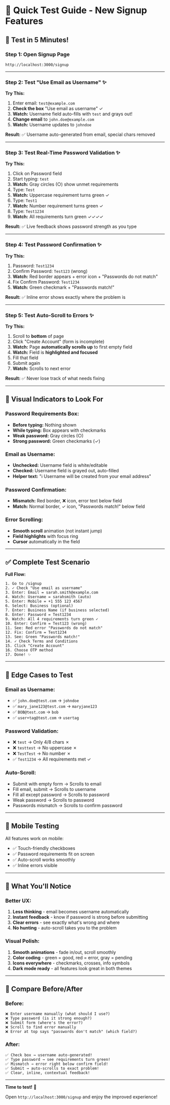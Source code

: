 # 🚀 Quick Test Guide - New Signup Features

## 🎯 Test in 5 Minutes!

### Step 1: Open Signup Page
```
http://localhost:3000/signup
```

---

### Step 2: Test "Use Email as Username" ✨

**Try This:**
1. Enter email: `test@example.com`
2. **Check the box** "Use email as username" ✓
3. **Watch:** Username field auto-fills with `test` and grays out!
4. **Change email** to `john.doe@example.com`
5. **Watch:** Username updates to `johndoe`

**Result:** ✅ Username auto-generated from email, special chars removed

---

### Step 3: Test Real-Time Password Validation ✨

**Try This:**
1. Click on Password field
2. Start typing: `test`
3. **Watch:** Gray circles (○) show unmet requirements
4. Type: `Test`
5. **Watch:** Uppercase requirement turns green ✓
6. Type: `Test1`
7. **Watch:** Number requirement turns green ✓
8. Type: `Test1234`
9. **Watch:** All requirements turn green ✓✓✓✓

**Result:** ✅ Live feedback shows password strength as you type

---

### Step 4: Test Password Confirmation ✨

**Try This:**
1. Password: `Test1234`
2. Confirm Password: `Test123` (wrong)
3. **Watch:** Red border appears + error icon + "Passwords do not match"
4. Fix Confirm Password: `Test1234`
5. **Watch:** Green checkmark + "Passwords match!"

**Result:** ✅ Inline error shows exactly where the problem is

---

### Step 5: Test Auto-Scroll to Errors ✨

**Try This:**
1. Scroll to **bottom** of page
2. Click "Create Account" (form is incomplete)
3. **Watch:** Page **automatically scrolls up** to first empty field
4. **Watch:** Field is **highlighted and focused**
5. Fill that field
6. Submit again
7. **Watch:** Scrolls to next error

**Result:** ✅ Never lose track of what needs fixing

---

## 🎨 Visual Indicators to Look For

### Password Requirements Box:
- **Before typing:** Nothing shown
- **While typing:** Box appears with checkmarks
- **Weak password:** Gray circles (○)
- **Strong password:** Green checkmarks (✓)

### Email as Username:
- **Unchecked:** Username field is white/editable
- **Checked:** Username field is grayed out, auto-filled
- **Helper text:** "ℹ️ Username will be created from your email address"

### Password Confirmation:
- **Mismatch:** Red border, ❌ icon, error text below field
- **Match:** Normal border, ✓ icon, "Passwords match!" below field

### Error Scrolling:
- **Smooth scroll** animation (not instant jump)
- **Field highlights** with focus ring
- **Cursor** automatically in the field

---

## ✅ Complete Test Scenario

**Full Flow:**
```
1. Go to /signup
2. ✓ Check "Use email as username"
3. Enter: Email = sarah.smith@example.com
4. Watch: Username = sarahsmith (auto)
5. Enter: Mobile = +1 555 123 4567
6. Select: Business (optional)
7. Enter: Business Name (if business selected)
8. Enter: Password = Test1234
9. Watch: All 4 requirements turn green ✓
10. Enter: Confirm = Test123 (wrong)
11. See: Red error "Passwords do not match"
12. Fix: Confirm = Test1234
13. See: Green "Passwords match!"
14. ✓ Check Terms and Conditions
15. Click "Create Account"
16. Choose OTP method
17. Done! ✨
```

---

## 🐛 Edge Cases to Test

### Email as Username:
- ✅ `john.doe@test.com` → `johndoe`
- ✅ `mary_jane123@test.com` → `maryjane123`
- ✅ `BOB@test.com` → `bob`
- ✅ `user+tag@test.com` → `usertag`

### Password Validation:
- ❌ `test` → Only 4/8 chars ✗
- ❌ `testtest` → No uppercase ✗
- ❌ `TestTest` → No number ✗
- ✅ `Test1234` → All requirements met ✓

### Auto-Scroll:
- Submit with empty form → Scrolls to email
- Fill email, submit → Scrolls to username
- Fill all except password → Scrolls to password
- Weak password → Scrolls to password
- Passwords mismatch → Scrolls to confirm password

---

## 📱 Mobile Testing

All features work on mobile:
- ✅ Touch-friendly checkboxes
- ✅ Password requirements fit on screen
- ✅ Auto-scroll works smoothly
- ✅ Inline errors visible

---

## 🎉 What You'll Notice

### Better UX:
1. **Less thinking** - email becomes username automatically
2. **Instant feedback** - know if password is strong before submitting
3. **Clear errors** - see exactly what's wrong and where
4. **No hunting** - auto-scroll takes you to the problem

### Visual Polish:
1. **Smooth animations** - fade in/out, scroll smoothly
2. **Color coding** - green = good, red = error, gray = pending
3. **Icons everywhere** - checkmarks, crosses, info symbols
4. **Dark mode ready** - all features look great in both themes

---

## 🔄 Compare Before/After

### Before:
```
❌ Enter username manually (what should I use?)
❌ Type password (is it strong enough?)
❌ Submit form (where's the error?)
❌ Scroll to find error manually
❌ Error at top says "passwords don't match" (which field?)
```

### After:
```
✅ Check box → username auto-generated! 
✅ Type password → see requirements turn green!
✅ Mismatch → error right below confirm field!
✅ Submit → auto-scrolls to exact problem!
✅ Clear, inline, contextual feedback!
```

---

**Time to test!** 🎊

Open `http://localhost:3000/signup` and enjoy the improved experience!

